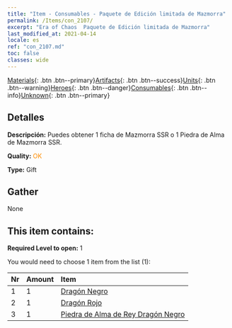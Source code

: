 ```yaml
---
title: "Item - Consumables - Paquete de Edición limitada de Mazmorra"
permalink: /Items/con_2107/
excerpt: "Era of Chaos  Paquete de Edición limitada de Mazmorra"
last_modified_at: 2021-04-14
locale: es
ref: "con_2107.md"
toc: false
classes: wide
---
```

 [Materials](/es/Items/){: .btn .btn--primary}[Artifacts](/es/Items/Artifacts/){: .btn .btn--success}[Units](/es/Items/Units/){: .btn .btn--warning}[Heroes](/es/Items/Heroes/){: .btn .btn--danger}[Consumables](/es/Items/Consumables/){: .btn .btn--info}[Unknown](/es/Items/Unknown/){: .btn .btn--primary}

## Detalles
 **Descripción:** Puedes obtener 1 ficha de Mazmorra SSR o 1 Piedra de Alma de Mazmorra SSR.

 **Quality:** <span style="color: #FF8C00">OK</span>

 **Type:** Gift

## Gather

  None

## This item contains:

 **Required Level to open:** 1

 You would need to choose 1 item from the list (1):

  | Nr | Amount |     Item    |
  |:---|:-------|:------------|
  | 1 | 1 | [Dragón Negro](/es/Items/unt_250/) | 
  | 2 | 1 | [Dragón Rojo](/es/Items/unt_251/) | 
  | 3 | 1 | [Piedra de Alma de Rey Dragón Negro](/es/Items/unt_334/) | 
